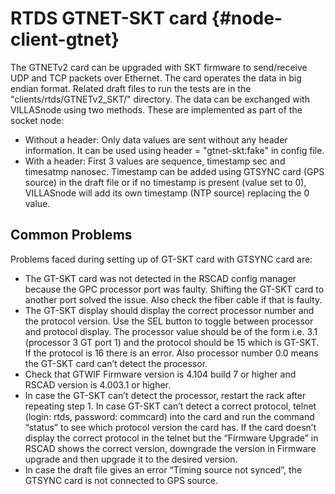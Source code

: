 # RTDS GTNET-SKT card {#node-client-gtnet}

The GTNETv2 card can be upgraded with SKT firmware to send/receive UDP and TCP packets over Ethernet.
The card operates the data in big endian format. Related draft files to run the tests are in the "clients/rtds/GTNETv2_SKT/" directory.
The data can be exchanged with VILLASnode using two methods. These are implemented as part of the socket node:
 - Without a header: Only data values are sent without any header information. It can be used using header = "gtnet-skt:fake" in config file.
 - With a header: First 3 values are sequence, timestamp sec and timesatmp nanosec. Timestamp can be added using GTSYNC card (GPS source) in the draft file or if no timestamp is present (value set to 0), VILLASnode will add its own timestamp (NTP source) replacing the 0 value.
 
## Common Problems

Problems faced during setting up of GT-SKT card with GTSYNC card are:
 - The GT-SKT card was not detected in the RSCAD config manager because the GPC processor port was faulty. Shifting the GT-SKT card to another port solved the issue. Also check the fiber cable if that is faulty.
 - The GT-SKT display should display the correct processor number and the protocol version. Use the SEL button to toggle between processor and protocol display. The processor value should be of the form i.e. 3.1 (processor 3 GT port 1) and the protocol should be 15 which is GT-SKT. If the protocol is 16 there is an error. Also processor number 0.0 means the GT-SKT card can’t detect the processor.
 - Check that GTWIF Firmware version is 4.104 build 7 or higher and RSCAD version is 4.003.1 or higher.
 - In case the GT-SKT can’t detect the processor, restart the rack after repeating step 1. In case GT-SKT can’t detect a correct protocol, telnet (login: rtds, password: commcard) into the card and run the command “status” to see which protocol version the card has. If the card doesn’t display the correct protocol in the telnet but the “Firmware Upgrade” in RSCAD shows the correct version, downgrade the version in Firmware upgrade and then upgrade it to the desired version.
 - In case the draft file gives an error “Timing source not synced”, the GTSYNC card is not connected to GPS source.